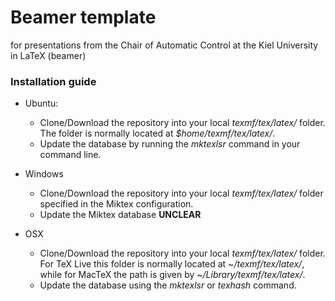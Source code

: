 # Beamer template
for presentations from the Chair of Automatic Control at the Kiel University in LaTeX (beamer)

### Installation guide
* Ubuntu:
  * Clone/Download the repository into your local _texmf/tex/latex/_ folder. The folder is normally located at _$home/texmf/tex/latex/_.
  * Update the database by running the _mktexlsr_ command in your command line.

* Windows
  * Clone/Download the repository into your local _texmf/tex/latex/_ folder specified in the Miktex configuration.
  * Update the Miktex database **UNCLEAR**

* OSX
  * Clone/Download the repository into your local _texmf/tex/latex/_ folder. For TeX Live this folder is normally located at _~/texmf/tex/latex/_, while for MacTeX the path is given by _~/Library/texmf/tex/latex/_.
  * Update the database using the _mktexlsr_ or _texhash_ command.
